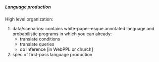##### Language production
High level organization:
1. data/scenarios: contains white-paper-esque annotated language and probabilistic programs in which you can already:
   - translate conditions
   - translate queries
   - do inference [in WebPPL or church]
2. spec of first-pass language production 